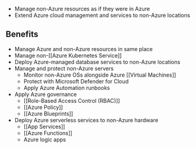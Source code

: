 * Manage non-Azure resources as if they were in Azure
* Extend Azure cloud management and services to non-Azure locations
## Benefits
* Manage Azure and non-Azure resources in same place
* Manage non-[[Azure Kubernetes Service]]
* Deploy Azure-managed database services to non-Azure locations
* Manage and protect non-Azure servers
	* Monitor non-Azure OSs alongside Azure [[Virtual Machines]]
	* Protect with Microsoft Defender for Cloud
	* Apply Azure Automation runbooks
* Apply Azure governance
	* [[Role-Based Access Control (RBAC)]]
	* [[Azure Policy]]
	* [[Azure Blueprints]]
* Deploy Azure serverless services to non-Azure hardware
	* [[App Services]]
	* [[Azure Functions]]
	* Azure logic apps